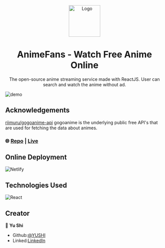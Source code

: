 <div align="center">
  <a href="https://animefans.netlify.app/" target="_blank" rel="noreferrer">
    <img alt="Logo" src="https://user-images.githubusercontent.com/75753187/204114825-8d3c7c7e-a8f0-401b-9a78-3e93d7142ed4.png" width="100" />
  </a>
</div>
<h1 align="center">
  AnimeFans - Watch Free Anime Online
</h1>
<p align="center">
The open-source anime streaming service made with ReactJS. User can search and watch the anime without ad.
</p>

![demo](https://user-images.githubusercontent.com/75753187/204114924-6524f443-c6fc-4bd9-93b2-3d27bb2364ab.png)

## Acknowledgements

[riimuru/gogoanime-api](https://github.com/riimuru/gogoanime-api) gogoanime is the underlying public free API's that are used for fetching the data about animes.

### 🌐 [Repo](https://github.com/yushi1007/animefans) | [Live](https://animefans.netlify.app/)

## Online Deployment

![Netlify](https://img.shields.io/badge/netlify-%23000000.svg?style=for-the-badge&logo=netlify&logoColor=#00C7B7)

## Technologies Used

![React](https://img.shields.io/badge/react-%2320232a.svg?style=for-the-badge&logo=react&logoColor=%2361DAFB)
## Creator

👤 **Yu Shi**

- Github:[@YUSHI](https://github.com/yushi1007)
- Linked:[LinkedIn](https://www.linkedin.com/in/yushi95/)